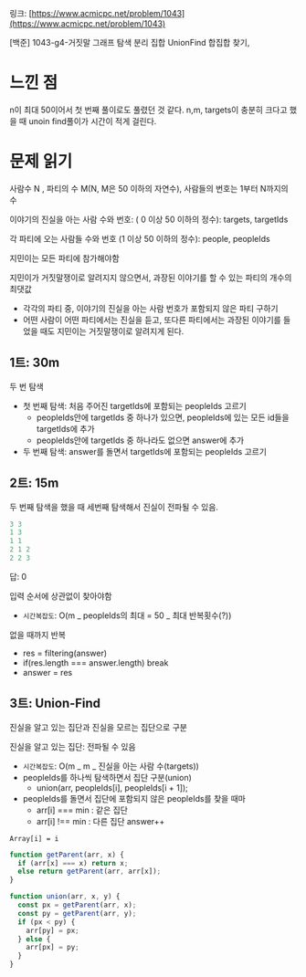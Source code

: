 링크: [https://www.acmicpc.net/problem/1043](https://www.acmicpc.net/problem/1043)

[백준] 1043-g4-거짓말 그래프 탐색 분리 집합 UnionFind 합집합 찾기,

# 느낀 점

n이 최대 50이어서 첫 번째 풀이로도 풀렸던 것 같다. n,m, targets이 충분히 크다고 했을 때 unoin find풀이가 시간이 적게 걸린다.

# 문제 읽기

사람수 N , 파티의 수 M(N, M은 50 이하의 자연수), 사람들의 번호는 1부터 N까지의 수

이야기의 진실을 아는 사람 수와 번호: ( 0 이상 50 이하의 정수): targets, targetIds

각 파티에 오는 사람들 수와 번호 (1 이상 50 이하의 정수): people, peopleIds

지민이는 모든 파티에 참가해야함

지민이가 거짓말쟁이로 알려지지 않으면서, 과장된 이야기를 할 수 있는 파티의 개수의 최댓값

- 각각의 파티 중, 이야기의 진실을 아는 사람 번호가 포함되지 않은 파티 구하기
- 어떤 사람이 어떤 파티에서는 진실을 듣고, 또다른 파티에서는 과장된 이야기를 들었을 때도 지민이는 거짓말쟁이로 알려지게 된다.

## 1트: 30m

두 번 탐색

- 첫 번째 탐색: 처음 주어진 targetIds에 포함되는 peopleIds 고르기
  - peopleIds안에 targetIds 중 하나가 있으면, peopleIds에 있는 모든 id들을 targetIds에 추가
  - peopleIds안에 targetIds 중 하나라도 없으면 answer에 추가
- 두 번째 탐색: answer를 돌면서 targetIds에 포함되는 peopleIds 고르기

## 2트: 15m

두 번째 탐색을 했을 때 세번째 탐색해서 진실이 전파될 수 있음.

```jsx
3 3
1 3
1 1
2 1 2
2 2 3
```

답: 0

입력 순서에 상관없이 찾아야함

- `시간복잡도`: O(m _ peopleIds의 최대 = 50 _ 최대 반복횟수(?))

없을 때까지 반복

- res = filtering(answer)
- if(res.length === answer.length) break
- answer = res

## 3트: Union-Find

진실을 알고 있는 집단과 진실을 모르는 집단으로 구분

진실을 알고 있는 집단: 전파될 수 있음

- `시간복잡도`: O(m _ m _ 진실을 아는 사람 수(targets))
- peopleIds를 하나씩 탐색하면서 집단 구분(union)
  - union(arr, peopleIds[i], peopleIds[i + 1]);
- peopleIds를 돌면서 집단에 포함되지 않은 peopleIds를 찾을 때마
  - arr[i] === min : 같은 집단
  - arr[i] !== min : 다른 집단 answer++

`Array[i] = i`

```jsx
function getParent(arr, x) {
  if (arr[x] === x) return x;
  else return getParent(arr, arr[x]);
}

function union(arr, x, y) {
  const px = getParent(arr, x);
  const py = getParent(arr, y);
  if (px < py) {
    arr[py] = px;
  } else {
    arr[px] = py;
  }
}
```
